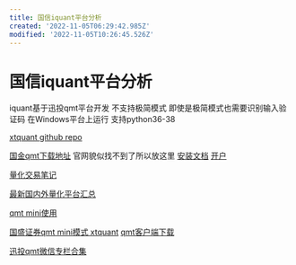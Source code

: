 ```yaml
---
title: 国信iquant平台分析
created: '2022-11-05T06:29:42.985Z'
modified: '2022-11-05T10:26:45.526Z'
---
```


# 国信iquant平台分析

iquant基于迅投qmt平台开发 不支持极简模式 即使是极简模式也需要识别输入验证码 在Windows平台上运行 支持python36-38

[xtquant github repo](https://github.com/ai4trade/XtQuant)

[国金qmt下载地址](https://download.gjzq.com.cn/gjty/gjzqqmt.rar) 官网貌似找不到了所以放这里 [安装文档](https://max.book118.com/html/2022/0728/7145161103004146.shtm) [开户](http://30daydo.com/article/44339)

[量化交易笔记](https://alg-trade.com/)

[最新国内外量化平台汇总](https://alg-trade.com/2022/10/07/%E6%9C%80%E6%96%B0%E5%9B%BD%E5%86%85%E5%A4%96%E9%87%8F%E5%8C%96%E5%B9%B3%E5%8F%B0%E6%B1%87%E6%80%BB/)

[qmt mini使用](https://www.imooc.com/article/328721)

[国盛证券qmt mini模式 xtquant](http://30daydo.com/article/44496) [qmt客户端下载](https://www.gszq.com/download)

[迅投qmt微信专栏合集](https://mp.weixin.qq.com/mp/appmsgalbum?__biz=Mzg3ODcyNzc5MA==&action=getalbum&album_id=2459911668907491328&scene=173&from_msgid=2247483667&from_itemidx=1&count=3&nolastread=1#wechat_redirect)

